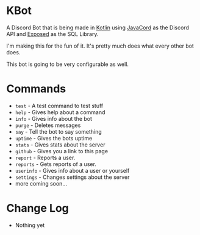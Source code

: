 # KBot

A Discord Bot that is being made 
in [Kotlin](https://kotlinlang.org/) 
using [JavaCord](https://github.com/Javacord/Javacord) as the Discord API
and [Exposed](https://github.com/JetBrains/Exposed) as the SQL Library.

I'm making this for the fun of it. It's pretty much does what every other bot does. 

This bot is going to be very configurable as well.

# Commands
- `test` - A test command to test stuff
- `help` - Gives help about a command
- `info` - Gives info about the bot
- `purge` - Deletes messages
- `say` - Tell the bot to say something
- `uptime` - Gives the bots uptime
- `stats` - Gives stats about the server
- `github` - Gives you a link to this page
- `report` - Reports a user.
- `reports` - Gets reports of a user.
- `userinfo` - Gives info about a user or yourself
- `settings` - Changes settings about the server
- more coming soon...

# Change Log
- Nothing yet